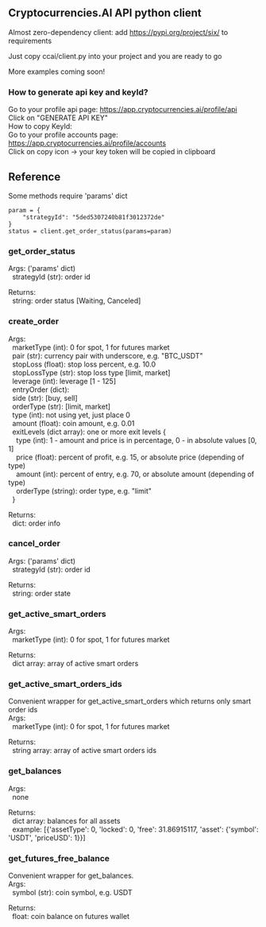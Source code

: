 ## Cryptocurrencies.AI API python client

Almost zero-dependency client: add https://pypi.org/project/six/ to requirements

Just copy ccai/client.py into your project and you are ready to go

More examples coming soon!

### How to generate api key and keyId?

Go to your profile api page: https://app.cryptocurrencies.ai/profile/api <br/>
Click on "GENERATE API KEY" <br/>
How to copy KeyId: <br/>
Go to your profile accounts page: https://app.cryptocurrencies.ai/profile/accounts <br/>
Click on copy icon -> your key token will be copied in clipboard

## Reference

Some methods require 'params' dict

```
param = {
    "strategyId": "5ded5307240b81f3012372de"
}
status = client.get_order_status(params=param)
```

### get_order_status
Args: ('params' dict)  
&nbsp;&nbsp;strategyId (str): order id

Returns:  
&nbsp;&nbsp;string: order status [Waiting, Canceled]

### create_order

Args:  
&nbsp;&nbsp;marketType (int): 0 for spot, 1 for futures market  
&nbsp;&nbsp;pair (str): currency pair with underscore, e.g. "BTC_USDT"  
&nbsp;&nbsp;stopLoss (float): stop loss percent, e.g. 10.0  
&nbsp;&nbsp;stopLossType (str): stop loss type [limit, market]  
&nbsp;&nbsp;leverage (int): leverage [1 - 125]  
&nbsp;&nbsp;entryOrder (dict):  
&nbsp;&nbsp;side (str): [buy, sell]  
&nbsp;&nbsp;orderType (str): [limit, market]  
&nbsp;&nbsp;type (int): not using yet, just place 0  
&nbsp;&nbsp;amount (float): coin amount, e.g. 0.01  
&nbsp;&nbsp;exitLevels (dict array): one or more exit levels {  
&nbsp;&nbsp;&nbsp;&nbsp;type (int): 1 - amount and price is in percentage, 0 - in absolute values [0, 1]  
&nbsp;&nbsp;&nbsp;&nbsp;price (float): percent of profit, e.g. 15, or absolute price (depending of type)  
&nbsp;&nbsp;&nbsp;&nbsp;amount (int): percent of entry, e.g. 70, or absolute amount (depending of type)  
&nbsp;&nbsp;&nbsp;&nbsp;orderType (string): order type, e.g. "limit"  
&nbsp;&nbsp;}

Returns:  
&nbsp;&nbsp;dict: order info

### cancel_order
Args: ('params' dict)  
&nbsp;&nbsp;strategyId (str): order id

Returns:  
&nbsp;&nbsp;string: order state

### get_active_smart_orders
Args:  
&nbsp;&nbsp;marketType (int): 0 for spot, 1 for futures market  

Returns:  
&nbsp;&nbsp;dict array: array of active smart orders

### get_active_smart_orders_ids
Convenient wrapper for get_active_smart_orders which returns only smart order ids  
Args:  
&nbsp;&nbsp;marketType (int): 0 for spot, 1 for futures market  

Returns:  
&nbsp;&nbsp;string array: array of active smart orders ids

### get_balances
Args:  
&nbsp;&nbsp;none

Returns:  
&nbsp;&nbsp;dict array: balances for all assets  
&nbsp;&nbsp;example: [{'assetType': 0, 'locked': 0, 'free': 31.86915117, 'asset': {'symbol': 'USDT', 'priceUSD': 1}}]

### get_futures_free_balance
Convenient wrapper for get_balances.  
Args:  
&nbsp;&nbsp;symbol (str): coin symbol, e.g. USDT

Returns:  
&nbsp;&nbsp;float: coin balance on futures wallet


    
    
